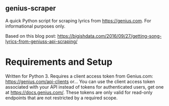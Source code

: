 ## genius-scraper
A quick Python script for scraping lyrics from https://genius.com. For informational purposes only.

Based on this blog post: https://bigishdata.com/2016/09/27/getting-song-lyrics-from-geniuss-api-scraping/

# Requirements and Setup
Written for Python 3. Requires a client access token from Genius.com: https://genius.com/api-clients or... You can use the client access token associated with your API instead of tokens for authenticated users, get one at https://docs.genius.com/. These tokens are only valid for read-only endpoints that are not restricted by a required scope.